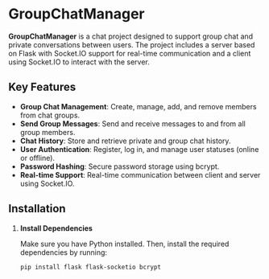 # GroupChatManager

**GroupChatManager** is a chat project designed to support group chat and private conversations between users. The project includes a server based on Flask with Socket.IO support for real-time communication and a client using Socket.IO to interact with the server.

## Key Features

- **Group Chat Management**: Create, manage, add, and remove members from chat groups.
- **Send Group Messages**: Send and receive messages to and from all group members.
- **Chat History**: Store and retrieve private and group chat history.
- **User Authentication**: Register, log in, and manage user statuses (online or offline).
- **Password Hashing**: Secure password storage using bcrypt.
- **Real-time Support**: Real-time communication between client and server using Socket.IO.

## Installation

1. **Install Dependencies**

   Make sure you have Python installed. Then, install the required dependencies by running:

   ```bash
   pip install flask flask-socketio bcrypt
